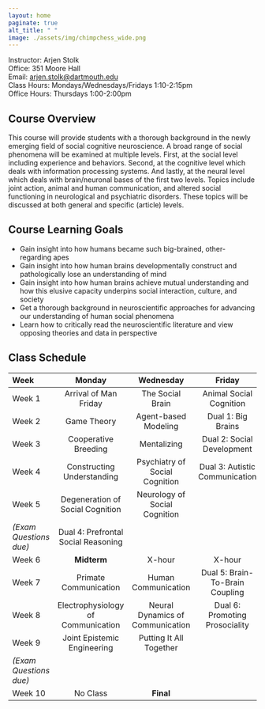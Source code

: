 ```yaml
---
layout: home
paginate: true
alt_title: " "
image: ./assets/img/chimpchess_wide.png
---
```


Instructor: Arjen Stolk  
Office: 351 Moore Hall  
Email: arjen.stolk@dartmouth.edu  
Class Hours: Mondays/Wednesdays/Fridays 1:10-2:15pm  
Office Hours: Thursdays 1:00-2:00pm

## Course Overview
This course will provide students with a thorough background in the newly emerging field of social cognitive neuroscience. A broad range of social phenomena will be examined at multiple levels. First, at the social level including experience and behaviors. Second, at the cognitive level which deals with information processing systems. And lastly, at the neural level which deals with brain/neuronal bases of the first two levels. Topics include joint action, animal and human communication, and altered social functioning in neurological and psychiatric disorders. These topics will be discussed at both general and specific (article) levels.

## Course Learning Goals
-	Gain insight into how humans became such big-brained, other-regarding apes
-	Gain insight into how human brains developmentally construct and pathologically lose an understanding of mind
-	Gain insight into how human brains achieve mutual understanding and how this elusive capacity underpins social interaction, culture, and society
-	Get a thorough background in neuroscientific approaches for advancing our understanding of human social phenomena  
-	Learn how to critically read the neuroscientific literature and view opposing theories and data in perspective

## Class Schedule

| Week         |     Monday     |   Wednesday   |     Friday    |
| :---         |     :---:      |     :---:     |     :---:     |
| Week 1       | Arrival of Man Friday | The Social Brain | Animal Social Cognition |
| Week 2       | Game Theory | Agent-based Modeling | Dual 1: Big Brains |
| Week 3       | Cooperative Breeding | Mentalizing | Dual 2: Social Development |
| Week 4       | Constructing Understanding | Psychiatry of Social Cognition | Dual 3: Autistic Communication |
| Week 5       | Degeneration of Social Cognition | Neurology of Social Cognition
*(Exam Questions due)* | Dual 4: Prefrontal Social Reasoning |
| Week 6       | **Midterm** | X-hour | X-hour |
| Week 7       | Primate Communication | Human Communication | Dual 5: Brain-To-Brain Coupling |
| Week 8       | Electrophysiology of Communication | Neural Dynamics of Communication | Dual 6: Promoting Prosociality |
| Week 9       | Joint Epistemic Engineering | Putting It All Together
*(Exam Questions due)* | |
| Week 10      | No Class | **Final** | |
